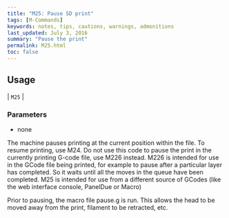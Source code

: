```yaml
---
title: "M25: Pause SD print" 
tags: [M-Commands]
keywords: notes, tips, cautions, warnings, admonitions
last_updated: July 3, 2016
summary: "Pause the print"
permalink: M25.html
toc: false
---
```



## Usage ##

| `M25` | 


### Parameters ###
+ none

The machine pauses printing at the current position within the file. To resume printing, use M24. Do not use this code to pause the print in the currently printing G-code file, use M226 instead. M226 is intended for use in the GCode file being printed, for example to pause after a particular layer has completed. So it waits until all the moves in the queue have been completed. M25 is intended for use from a different source of GCodes (like the web interface console, PanelDue or Macro)

Prior to pausing, the macro file pause.g is run. This allows the head to be moved away from the print, filament to be retracted, etc.
